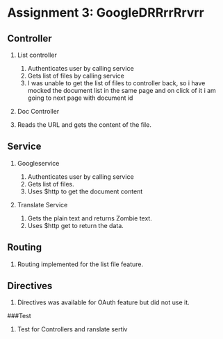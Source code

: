 # Assignment 3: GoogleDRRrrRrvrr

## Controller

1. List controller
	1. Authenticates user by calling service
	2. Gets list of files by calling service
	3. I was unable to get the list of files to controller back, so i have mocked the document list in the same page and on click of it i am going to next page with document id

2. Doc Controller
1. Reads the URL and gets the content of the file.

## Service

1. Googleservice 
	1. Authenticates user by calling service
	2. Gets list of files.
	3. Uses $http to get the document content

2. Translate Service
	1. Gets the plain text and returns Zombie text.
	2. Uses $http get to return the data.

## Routing

1. Routing implemented for the list file feature.

## Directives

1. Directives was available for OAuth feature but did not use it.

###Test

1. Test for Controllers and ranslate sertiv



